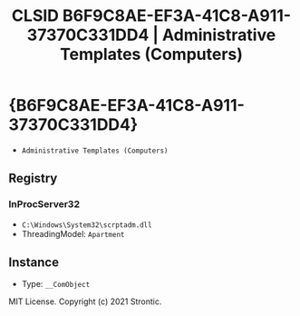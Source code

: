 ﻿---
title: "CLSID B6F9C8AE-EF3A-41C8-A911-37370C331DD4 | Administrative Templates (Computers)"
excerpt: What is COM-Object CLSID B6F9C8AE-EF3A-41C8-A911-37370C331DD4?
---

# {B6F9C8AE-EF3A-41C8-A911-37370C331DD4}

* `Administrative Templates (Computers)`

## Registry


### InProcServer32

* `C:\Windows\System32\scrptadm.dll`
* ThreadingModel: `Apartment`

## Instance

* Type: `__ComObject`

MIT License. Copyright (c) 2021 Strontic.


